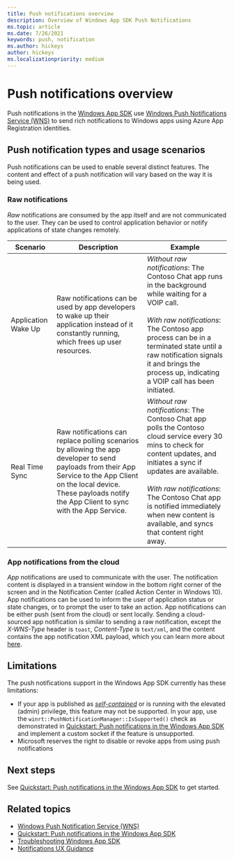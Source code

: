 ```yaml
---
title: Push notifications overview
description: Overview of Windows App SDK Push Notifications
ms.topic: article
ms.date: 7/26/2021
keywords: push, notification
ms.author: hickeys
author: hickeys
ms.localizationpriority: medium
---
```


# Push notifications overview

Push notifications in the [Windows App SDK](../../index.md) use [Windows Push Notifications Service (WNS)](https://aka.ms/wns) to send rich notifications to Windows apps using Azure App Registration identities.

## Push notification types and usage scenarios

Push notifications can be used to enable several distinct features. The content and effect of a push notification will vary based on the way it is being used.

### Raw notifications

*Raw* notifications are consumed by the app itself and are not communicated to the user. They can be used to control application behavior or notify applications of state changes remotely.

| Scenario | Description  | Example |
|----------|--------------|---------|
| Application Wake Up | Raw notifications can be used by app developers to wake up their application instead of it constantly running, which frees up user resources. | *Without raw notifications*: The Contoso Chat app runs in the background while waiting for a VOIP call.<br/><br/>*With raw notifications*: The Contoso app process can be in a terminated state until a raw notification signals it and brings the process up, indicating a VOIP call has been initiated.
| Real Time Sync | Raw notifications can replace polling scenarios by allowing the app developer to send payloads from their App Service to the App Client on the local device. These payloads notify the App Client to sync with the App Service. | *Without raw notifications*: The Contoso Chat app polls the Contoso cloud service every 30 mins to check for content updates, and initiates a sync if updates are available.<br/><br/>*With raw notifications*: The Contoso Chat app is notified immediately when new content is available, and syncs that content right away.

### App notifications from the cloud

*App* notifications are used to communicate with the user. The notification content is displayed in a transient window in the bottom right corner of the screen and in the Notification Center (called Action Center in Windows 10). App notifications can be used to inform the user of application status or state changes, or to prompt the user to take an action. App notifications can be either push (sent from the cloud) or sent locally. Sending a cloud-sourced app notification is similar to sending a raw notification, except the *X-WNS-Type* header is `toast`, *Content-Type* is `text/xml`, and the content contains the app notification XML payload, which you can learn more about [here](../app-notifications/app-notifications-quickstart.md).

## Limitations

The push notifications support in the Windows App SDK currently has these limitations:

- If your app is published as [*self-contained*](../../../package-and-deploy/self-contained-deploy/deploy-self-contained-apps.md) or is running with the elevated (admin) privilege, this feature may not be supported. In your app, use the `winrt::PushNotificationManager::IsSupported()` check as demonstrated in [Quickstart: Push notifications in the Windows App SDK](push-quickstart.md) and implement a custom socket if the feature is unsupported.
- Microsoft reserves the right to disable or revoke apps from using push notifications

## Next steps

See [Quickstart: Push notifications in the Windows App SDK](push-quickstart.md) to get started.

## Related topics

- [Windows Push Notification Service (WNS)](https://aka.ms/wns)
- [Quickstart: Push notifications in the Windows App SDK](push-quickstart.md)
- [Troubleshooting Windows App SDK](troubleshooting.md)
- [Notifications UX Guidance](/hub/apps/design/shell/tiles-and-notifications/toast-ux-guidance.md)

